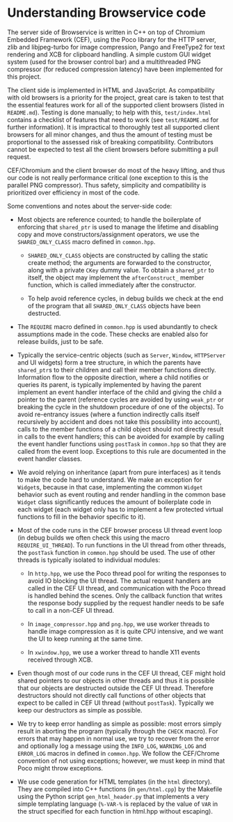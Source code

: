 # Understanding Browservice code

The server side of Browservice is written in C++ on top of Chromium Embedded Framework (CEF), using the Poco library for the HTTP server, zlib and libjpeg-turbo for image compression, Pango and FreeType2 for text rendering and XCB for clipboard handling. A simple custom GUI widget system (used for the browser control bar) and a multithreaded PNG compressor (for reduced compression latency) have been implemented for this project.

The client side is implemented in HTML and JavaScript. As compatibility with old browsers is a priority for the project, great care is taken to test that the essential features work for all of the supported client browsers (listed in `README.md`). Testing is done manually; to help with this, `test/index.html` contains a checklist of features that need to work (see `test/README.md` for further information). It is impractical to thoroughly test all supported client browsers for all minor changes, and thus the amount of testing must be proportional to the assessed risk of breaking compatibility. Contributors cannot be expected to test all the client browsers before submitting a pull request.

CEF/Chromium and the client browser do most of the heavy lifting, and thus our code is not really performance critical (one exception to this is the parallel PNG compressor). Thus safety, simplicity and compatibility is prioritized over efficiency in most of the code.

Some conventions and notes about the server-side code:

- Most objects are reference counted; to handle the boilerplate of enforcing that `shared_ptr` is used to manage the lifetime and disabling copy and move constructors/assignment operators, we use the `SHARED_ONLY_CLASS` macro defined in `common.hpp`.

  - `SHARED_ONLY_CLASS` objects are constructed by calling the static create method; the arguments are forwarded to the constructor, along with a private `CKey` dummy value. To obtain a `shared_ptr` to itself, the object may implement the `afterConstruct_` member function, which is called immediately after the constructor.

  - To help avoid reference cycles, in debug builds we check at the end of the program that all `SHARED_ONLY_CLASS` objects have been destructed.

- The `REQUIRE` macro defined in `common.hpp` is used abundantly to check assumptions made in the code. These checks are enabled also for release builds, just to be safe.

- Typically the service-centric objects (such as `Server`, `Window`, `HTTPServer` and UI widgets) form a tree structure, in which the parents have `shared_ptr`s to their children and call their member functions directly. Information flow to the opposite direction, where a child notifies or queries its parent, is typically implemented by having the parent implement an event handler interface of the child and giving the child a pointer to the parent (reference cycles are avoided by using `weak_ptr` or breaking the cycle in the shutdown procedure of one of the objects). To avoid re-entrancy issues (where a function indirectly calls itself recursively by accident and does not take this possibility into account), calls to the member functions of a child object should not directly result in calls to the event handlers; this can be avoided for example by calling the event handler functions using `postTask` in `common.hpp` so that they are called from the event loop. Exceptions to this rule are documented in the event handler classes.

- We avoid relying on inheritance (apart from pure interfaces) as it tends to make the code hard to understand. We make an exception for `Widget`s, because in that case, implementing the common `Widget` behavior such as event routing and render handling in the common base `Widget` class significantly reduces the amount of boilerplate code in each widget (each widget only has to implement a few protected virtual functions to fill in the behavior specific to it).

- Most of the code runs in the CEF browser process UI thread event loop (in debug builds we often check this using the macro `REQUIRE_UI_THREAD`). To run functions in the UI thread from other threads, the `postTask` function in `common.hpp` should be used. The use of other threads is typically isolated to individual modules:

  - In `http.hpp`, we use the Poco thread pool for writing the responses to avoid IO blocking the UI thread. The actual request handlers are called in the CEF UI thread, and communication with the Poco thread is handled behind the scenes. Only the callback function that writes the response body supplied by the request handler needs to be safe to call in a non-CEF UI thread.

  - In `image_compressor.hpp` and `png.hpp`, we use worker threads to handle image compression as it is quite CPU intensive, and we want the UI to keep running at the same time.

  - In `xwindow.hpp`, we use a worker thread to handle X11 events received through XCB.

- Even though most of our code runs in the CEF UI thread, CEF might hold shared pointers to our objects in other threads and thus it is possible that our objects are destructed outside the CEF UI thread. Therefore destructors should not directly call functions of other objects that expect to be called in CEF UI thread (without `postTask`). Typically we keep our destructors as simple as possible.

- We try to keep error handling as simple as possible: most errors simply result in aborting the program (typically through the `CHECK` macro). For errors that may happen in normal use, we try to recover from the error and optionally log a message using the `INFO_LOG`, `WARNING_LOG` and `ERROR_LOG` macros in defined in `common.hpp`. We follow the CEF/Chrome convention of not using exceptions; however, we must keep in mind that Poco might throw exceptions.

- We use code generation for HTML templates (in the `html` directory). They are compiled into C++ functions (in `gen/html.cpp`) by the Makefile using the Python script `gen_html_header.py` that implements a very simple templating language (`%-VAR-%` is replaced by the value of `VAR` in the struct specified for each function in html.hpp without escaping).
